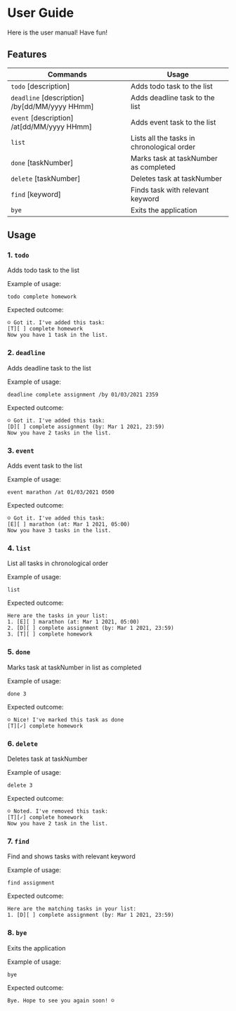 # User Guide
Here is the user manual! Have fun!
## Features 
Commands | Usage
-------- |--------
`todo` [description]    | Adds todo task to the list
`deadline` [description] /by[dd/MM/yyyy HHmm] | Adds deadline task to the list
`event` [description] /at[dd/MM/yyyy HHmm] | Adds event task to the list
`list` | Lists all the tasks in chronological order
`done` [taskNumber] | Marks task at taskNumber as completed
`delete` [taskNumber] | Deletes task at taskNumber
`find` [keyword] | Finds task with relevant keyword
`bye` | Exits the application


## Usage

### 1. `todo`
Adds todo task to the list

Example of usage:

`todo complete homework`

Expected outcome:

`☺ Got it. I've added this task:`\
    `[T][ ] complete homework`\
`Now you have 1 task in the list.`

### 2. `deadline`
Adds deadline task to the list

Example of usage:

`deadline complete assignment /by 01/03/2021 2359`

Expected outcome:

`☺ Got it. I've added this task:`\
`[D][ ] complete assignment (by: Mar 1 2021, 23:59)`\
`Now you have 2 tasks in the list.`

### 3. `event`
Adds event task to the list

Example of usage:

`event marathon /at 01/03/2021 0500`

Expected outcome:

`☺ Got it. I've added this task:`\
`[E][ ] marathon (at: Mar 1 2021, 05:00)`\
`Now you have 3 tasks in the list.`

### 4. `list`
List all tasks in chronological order

Example of usage:

`list`

Expected outcome:

`Here are the tasks in your list:`\
`1. [E][ ] marathon (at: Mar 1 2021, 05:00) `\
`2. [D][ ] complete assignment (by: Mar 1 2021, 23:59)`\
`3. [T][ ] complete homework`

### 5. `done`
Marks task at taskNumber in list as completed

Example of usage:

`done 3`

Expected outcome:

`☺ Nice! I've marked this task as done`\
`[T][✓] complete homework`

### 6. `delete`
Deletes task at taskNumber

Example of usage:

`delete 3`

Expected outcome:

`☺ Noted. I've removed this task:`\
`[T][✓] complete homework`\
`Now you have 2 task in the list.`

### 7. `find`
Find and shows tasks with relevant keyword

Example of usage:

`find assignment`

Expected outcome:

`Here are the matching tasks in your list:`\
`1. [D][ ] complete assignment (by: Mar 1 2021, 23:59)`

### 8. `bye`
Exits the application

Example of usage:

`bye`

Expected outcome:

`Bye. Hope to see you again soon! ☺`